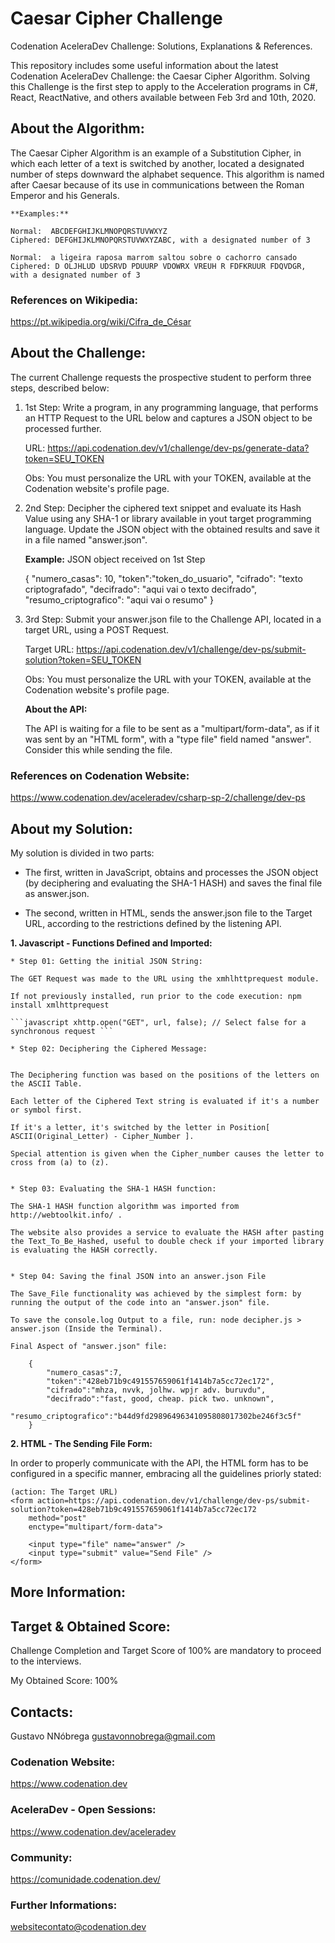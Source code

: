# Caesar Cipher Challenge
Codenation AceleraDev Challenge: Solutions, Explanations &amp; References.

This repository includes some useful information about the latest Codenation AceleraDev Challenge: the Caesar Cipher Algorithm.
Solving this Challenge is the first step to apply to the Acceleration programs in C#, React, ReactNative, and others available between Feb 3rd and 10th, 2020.



## About the Algorithm:

The Caesar Cipher Algorithm is an example of a Substitution Cipher, in which each letter of a text is switched by another, located a designated number of steps downward the alphabet sequence.
This algorithm is named after Caesar because of its use in communications between the Roman Emperor and his Generals.

	**Examples:**

	Normal:  ABCDEFGHIJKLMNOPQRSTUVWXYZ
	Ciphered: DEFGHIJKLMNOPQRSTUVWXYZABC, with a designated number of 3

	Normal:  a ligeira raposa marrom saltou sobre o cachorro cansado
	Ciphered: D OLJHLUD UDSRVD PDUURP VDOWRX VREUH R FDFKRUUR FDQVDGR, with a designated number of 3

### References on Wikipedia:
https://pt.wikipedia.org/wiki/Cifra_de_César



## About the Challenge:

The current Challenge requests the prospective student to perform three steps, described below:

1. 1st Step: Write a program, in any programming language, that performs an HTTP Request to the URL below and captures a JSON object to be processed further.

	URL: https://api.codenation.dev/v1/challenge/dev-ps/generate-data?token=SEU_TOKEN
	
	Obs: You must personalize the URL with your TOKEN, available at the Codenation website's profile page.

2. 2nd Step: Decipher the ciphered text snippet and evaluate its Hash Value using any SHA-1 or library available in yout target programming language. Update the JSON object with the obtained results and save it in a file named "answer.json".

	**Example:** JSON object received on 1st Step

	{
		"numero_casas": 10,
		"token":"token_do_usuario",
		"cifrado": "texto criptografado",
		"decifrado": "aqui vai o texto decifrado",
		"resumo_criptografico": "aqui vai o resumo"
	}

3. 3rd Step: Submit your answer.json file to the Challenge API, located in a target URL, using a POST Request.  

	Target URL: https://api.codenation.dev/v1/challenge/dev-ps/submit-solution?token=SEU_TOKEN

	Obs: You must personalize the URL with your TOKEN, available at the Codenation website's profile page.

	**About the API:**

	The API is waiting for a file to be sent as a "multipart/form-data", as if it was sent by an "HTML form", with a "type file" field named "answer". Consider this while sending the file.

### References on Codenation Website:
https://www.codenation.dev/aceleradev/csharp-sp-2/challenge/dev-ps



## About my Solution:

My solution is divided in two parts:

* The first, written in JavaScript, obtains and processes the JSON object (by deciphering and evaluating the SHA-1 HASH) and saves the final file as answer.json.

* The second, written in HTML, sends the answer.json file to the Target URL, according to the restrictions defined by the listening API.

**1. Javascript - Functions Defined and Imported:** 
	
	* Step 01: Getting the initial JSON String:
	
	The GET Request was made to the URL using the xmhlhttprequest module.
	
	If not previously installed, run prior to the code execution: npm install xmlhttprequest
	
    ```javascript xhttp.open("GET", url, false); // Select false for a synchronous request ```
	
	* Step 02: Deciphering the Ciphered Message:
	
	
	The Deciphering function was based on the positions of the letters on the ASCII Table.
	
	Each letter of the Ciphered Text string is evaluated if it's a number or symbol first.
	
	If it's a letter, it's switched by the letter in Position[ ASCII(Original_Letter) - Cipher_Number ].
	
	Special attention is given when the Cipher_number causes the letter to cross from (a) to (z).
	
	
	* Step 03: Evaluating the SHA-1 HASH function:
	
	The SHA-1 HASH function algorithm was imported from http://webtoolkit.info/ .
	
	The website also provides a service to evaluate the HASH after pasting the Text_To_Be_Hashed, useful to double check if your imported library is evaluating the HASH correctly.
	
	
	* Step 04: Saving the final JSON into an answer.json File
	
	The Save_File functionality was achieved by the simplest form: by running the output of the code into an "answer.json" file. 
	
	To save the console.log Output to a file, run: node decipher.js > answer.json (Inside the Terminal).

	Final Aspect of "answer.json" file:

		{
			"numero_casas":7,
			"token":"428eb71b9c491557659061f1414b7a5cc72ec172",
			"cifrado":"mhza, nvvk, jolhw. wpjr adv. buruvdu",
			"decifrado":"fast, good, cheap. pick two. unknown",
			"resumo_criptografico":"b44d9fd29896496341095808017302be246f3c5f"
		}


**2. HTML - The Sending File Form:** 

In order to properly communicate with the API, the HTML form has to be configured in a specific manner, embracing all the guidelines priorly stated:

	(action: The Target URL)
	<form action=https://api.codenation.dev/v1/challenge/dev-ps/submit-solution?token=428eb71b9c491557659061f1414b7a5cc72ec172
		method="post"
		enctype="multipart/form-data">

		<input type="file" name="answer" />
		<input type="submit" value="Send File" />
	</form>



## More Information:

## Target & Obtained Score:
Challenge Completion and Target Score of 100% are mandatory to proceed to the interviews.

My Obtained Score: 100%

## Contacts: 
Gustavo NNóbrega
[gustavonnobrega@gmail.com](mailto:gustavonnobrega@gmail.com)

### Codenation Website:
https://www.codenation.dev

### AceleraDev - Open Sessions:
https://www.codenation.dev/aceleradev

### Community:
https://comunidade.codenation.dev/

### Further Informations:
websitecontato@codenation.dev
